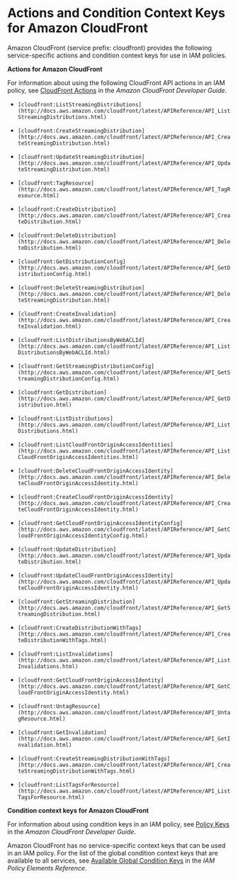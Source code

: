 # Actions and Condition Context Keys for Amazon CloudFront<a name="list_cloudfront"></a>

Amazon CloudFront \(service prefix: cloudfront\) provides the following service\-specific actions and condition context keys for use in IAM policies\.

**Actions for Amazon CloudFront**

For information about using the following CloudFront API actions in an IAM policy, see [CloudFront Actions](http://docs.aws.amazon.com/AmazonCloudFront/latest/DeveloperGuide/UsingWithIAM.html#UsingWithCloudFront_Actions) in the *Amazon CloudFront Developer Guide*\.

+ `[cloudfront:ListStreamingDistributions](http://docs.aws.amazon.com/cloudfront/latest/APIReference/API_ListStreamingDistributions.html)`

+ `[cloudfront:CreateStreamingDistribution](http://docs.aws.amazon.com/cloudfront/latest/APIReference/API_CreateStreamingDistribution.html)`

+ `[cloudfront:UpdateStreamingDistribution](http://docs.aws.amazon.com/cloudfront/latest/APIReference/API_UpdateStreamingDistribution.html)`

+ `[cloudfront:TagResource](http://docs.aws.amazon.com/cloudfront/latest/APIReference/API_TagResource.html)`

+ `[cloudfront:CreateDistribution](http://docs.aws.amazon.com/cloudfront/latest/APIReference/API_CreateDistribution.html)`

+ `[cloudfront:DeleteDistribution](http://docs.aws.amazon.com/cloudfront/latest/APIReference/API_DeleteDistribution.html)`

+ `[cloudfront:GetDistributionConfig](http://docs.aws.amazon.com/cloudfront/latest/APIReference/API_GetDistributionConfig.html)`

+ `[cloudfront:DeleteStreamingDistribution](http://docs.aws.amazon.com/cloudfront/latest/APIReference/API_DeleteStreamingDistribution.html)`

+ `[cloudfront:CreateInvalidation](http://docs.aws.amazon.com/cloudfront/latest/APIReference/API_CreateInvalidation.html)`

+ `[cloudfront:ListDistributionsByWebACLId](http://docs.aws.amazon.com/cloudfront/latest/APIReference/API_ListDistributionsByWebACLId.html)`

+ `[cloudfront:GetStreamingDistributionConfig](http://docs.aws.amazon.com/cloudfront/latest/APIReference/API_GetStreamingDistributionConfig.html)`

+ `[cloudfront:GetDistribution](http://docs.aws.amazon.com/cloudfront/latest/APIReference/API_GetDistribution.html)`

+ `[cloudfront:ListDistributions](http://docs.aws.amazon.com/cloudfront/latest/APIReference/API_ListDistributions.html)`

+ `[cloudfront:ListCloudFrontOriginAccessIdentities](http://docs.aws.amazon.com/cloudfront/latest/APIReference/API_ListCloudFrontOriginAccessIdentities.html)`

+ `[cloudfront:DeleteCloudFrontOriginAccessIdentity](http://docs.aws.amazon.com/cloudfront/latest/APIReference/API_DeleteCloudFrontOriginAccessIdentity.html)`

+ `[cloudfront:CreateCloudFrontOriginAccessIdentity](http://docs.aws.amazon.com/cloudfront/latest/APIReference/API_CreateCloudFrontOriginAccessIdentity.html)`

+ `[cloudfront:GetCloudFrontOriginAccessIdentityConfig](http://docs.aws.amazon.com/cloudfront/latest/APIReference/API_GetCloudFrontOriginAccessIdentityConfig.html)`

+ `[cloudfront:UpdateDistribution](http://docs.aws.amazon.com/cloudfront/latest/APIReference/API_UpdateDistribution.html)`

+ `[cloudfront:UpdateCloudFrontOriginAccessIdentity](http://docs.aws.amazon.com/cloudfront/latest/APIReference/API_UpdateCloudFrontOriginAccessIdentity.html)`

+ `[cloudfront:GetStreamingDistribution](http://docs.aws.amazon.com/cloudfront/latest/APIReference/API_GetStreamingDistribution.html)`

+ `[cloudfront:CreateDistributionWithTags](http://docs.aws.amazon.com/cloudfront/latest/APIReference/API_CreateDistributionWithTags.html)`

+ `[cloudfront:ListInvalidations](http://docs.aws.amazon.com/cloudfront/latest/APIReference/API_ListInvalidations.html)`

+ `[cloudfront:GetCloudFrontOriginAccessIdentity](http://docs.aws.amazon.com/cloudfront/latest/APIReference/API_GetCloudFrontOriginAccessIdentity.html)`

+ `[cloudfront:UntagResource](http://docs.aws.amazon.com/cloudfront/latest/APIReference/API_UntagResource.html)`

+ `[cloudfront:GetInvalidation](http://docs.aws.amazon.com/cloudfront/latest/APIReference/API_GetInvalidation.html)`

+ `[cloudfront:CreateStreamingDistributionWithTags](http://docs.aws.amazon.com/cloudfront/latest/APIReference/API_CreateStreamingDistributionWithTags.html)`

+ `[cloudfront:ListTagsForResource](http://docs.aws.amazon.com/cloudfront/latest/APIReference/API_ListTagsForResource.html)`

**Condition context keys for Amazon CloudFront**

For information about using condition keys in an IAM policy, see [Policy Keys](http://docs.aws.amazon.com/AmazonCloudFront/latest/DeveloperGuide/UsingWithIAM.html#UsingWithIAM_PolicyKeys) in the *Amazon CloudFront Developer Guide*\.

Amazon CloudFront has no service\-specific context keys that can be used in an IAM policy\. For the list of the global condition context keys that are available to all services, see [Available Global Condition Keys](reference_policies_condition-keys.md#AvailableKeys) in the *IAM Policy Elements Reference*\.